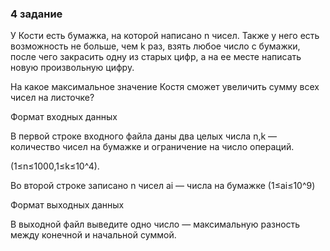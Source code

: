 ### 4 задание

У Кости есть бумажка, на которой написано n чисел. Также у него есть возможность не больше, чем k раз, взять любое число
с бумажки, после чего закрасить одну из старых цифр, а на ее месте написать новую произвольную цифру.

На какое максимальное значение Костя сможет увеличить сумму всех чисел на листочке?

Формат входных данных

В первой строке входного файла даны два целых числа n,k — количество чисел на бумажке и ограничение на число операций.

(1≤n≤1000,1≤k≤10^4).

Во второй строке записано n чисел ai — числа на бумажке (1≤ai≤10^9)

Формат выходных данных

В выходной файл выведите одно число — максимальную разность между конечной и начальной суммой.